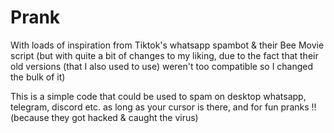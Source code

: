 # Prank

With loads of inspiration from Tiktok's whatsapp spambot & their Bee Movie script (but with quite a bit of changes to my liking, due to the fact that their old versions (that I also used to use) weren't too compatible so I changed the bulk of it)

This is a simple code that could be used to spam on desktop whatsapp, telegram, discord etc. as long as your cursor is there, and for fun pranks !! (because they got hacked & caught the virus)
